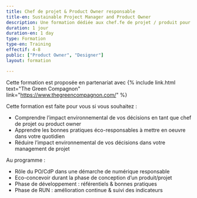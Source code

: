 ```yaml
---
title: Chef de projet & Product Owner responsable
title-en: Sustainable Project Manager and Product Owner
description: Une formation dédiée aux chef.fe de projet / produit pour agir dans leur quotiduen pour réduire l'impact de leur service
duration: 1 jour
duration-en: 1 day
type: Formation
type-en: Training
effectif: 4-8
public: ["Product Owner", "Designer"]
layout: formation

---
```

Cette formation est proposée en partenariat avec {% include link.html text="The Green Compagnon" link="https://www.thegreencompagnon.com/" %}

Cette formation est faite pour vous si vous souhaitez :
- Comprendre l’impact environnemental de vos décisions en tant que chef de projet ou product owner
- Apprendre les bonnes pratiques éco-responsables à mettre en oeuvre dans votre quotidien 
- Réduire l’impact environnemental de vos décisions dans votre management de projet

Au programme :
- Rôle du PO/CdP dans une démarche de numérique responsable
- Eco-concevoir durant la phase de conception d’un produit/projet 
- Phase de développement : référentiels & bonnes pratiques
- Phase de RUN : amélioration continue & suivi des indicateurs


